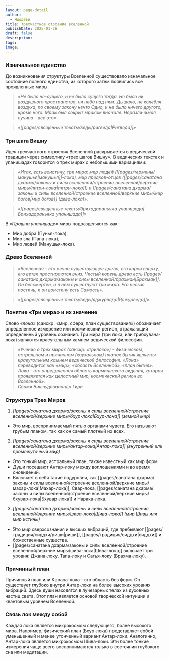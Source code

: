 ```yaml
---
layout: page-detail
author:
  - Яшодеви
title: трехчастное строение вселенной
publishDate: 2025-01-28
draft: false
description: 
tags: 
image:
---
```

### Изначальное единство

До возникновения структуры Вселенной существовало изначальное состояние полного единства, из которого затем появились все проявленные миры.  

>*«Не было не-сущего, и не было сущего тогда. Не было ни воздушного пространства, ни неба над ним. Дышало, не колебля воздуха, по своему закону нечто Одно, и не было ничего другого, кроме него. Мрак был сокрыт мраком вначале. Неразличимая пучина - все это».*  

>*«[[pages/священные тексты/веды/ригведа|Ригведа]]»*

### Три шага Вишну

Идея трехчастного строения Вселенной раскрывается в ведической традиции через символику «трех шагов Вишну». В ведических текстах и упанишадах говорится о трех мирах с небольшими вариациями:

>*«Итак, есть воистину, три мира: мир людей ([[pages/термины/манушья|манушья]]-лока), мир предков-отцов ([[pages/санатана дхарма/законы и силы вселенной/строение вселенной/верхние миры/питри-лока|питри-лока]]) и [[pages/санатана дхарма/законы и силы вселенной/строение вселенной/верхние миры/мир богов|мир богов]] (дева-лока)».* 

>*«[[pages/священные тексты/брихадараньяка упанишада|Брихадараньяка упанишада]]»*

В _«Прашна упанишаде»_ миры подразделяются как:

- Мир добра (Пунья-лока),
- Мир зла (Папа-лока),
- Мир людей (Манушья-лока).

### Древо Вселенной

>*«Вселенная - это вечно существующее древо, его корни вверху, его ветви простираются вниз. Чистый корень древа есть [[pages/санатана дхарма/законы и силы вселенной/брахман|Брахман]]. Он бессмертен, и в нем существуют три мира. Его нельзя постичь, и он воистину есть Самость».*  

>*«[[pages/священные тексты/веды/яджурведа|Яджурведа]]»*

### Понятие «Три мира» и их значение

Слово _«лока»_ (санскр. «мир, сфера, план существования») обозначает определенное измерение или космический регион, отражающий определенный уровень сознания. Три мира (три лока, или трибхувана-лока) являются краеугольным камнем ведической философии.

> *«Учение о трех мирах (санскр. «трилока») - физическом, астральном и причинном (каузальном) планах бытия является краеугольным камнем ведической философии. «Лока» переводится как «мир», «область Вселенной», «план бытия». Лока - это определенная область кармического видения, которая проявляется как целостный мир, космический регион во Вселенной».*  
> _Свами Вишнудевананда Гири_

### Структура Трех Миров

1. *[[pages/санатана дхарма/законы и силы вселенной/строение вселенной/верхние миры/бхур-лока|Бхур-лока]] (земной мир)*
- Это мир, воспринимаемый пятью органами чувств. Его называют грубым планом, так как он самый плотный из всех.
2. *[[pages/санатана дхарма/законы и силы вселенной/строение вселенной/верхние миры/антар-лока|Антар-лока]] (внутренний или промежуточный мир)*
- Это тонкий мир, астральный план, также известный как мир форм
- Души посещают Антар-локу между воплощениями и во время сновидений.
- Включает в себя такие подуровни, как [[pages/санатана дхарма/законы и силы вселенной/строение вселенной/верхние миры/махар-лока|Махар-лока]], Свар-лока, [[pages/санатана дхарма/законы и силы вселенной/строение вселенной/верхние миры/бхувар-лока|Бхувар-лока]] и Нарака-лока.
3. *[[pages/санатана дхарма/законы и силы вселенной/строение вселенной/верхние миры/шива-лока|Шива-лока]] (мир Шивы или мир истины)*
- Это мир сверхсознания и высших вибраций, где пребывают [[pages/традиция/сиддхи/риши|риши]], [[pages/традиция/сиддхи|сиддхи]] и божественные существа.
- [[pages/санатана дхарма/законы и силы вселенной/строение вселенной/верхние миры/шива-лока|Шива-лока]] включает три уровня: Джана-локу, Тапа-локу и Сатья-локу (Брахма-локу).

### Причинный план

Причинный план или Карана-лока - это область без форм. Он существует глубоко внутри Антар-локи на более высоких уровнях вибраций. Здесь души находятся в лучезарных телах из духовных частиц света. Этот план является основой творческой интуиции и квантовым уровнем Вселенной.

### Связь лок между собой

Каждая лока является микрокосмом следующего, более высокого мира. Например, физический план (Бхур-лока) представляет собой уменьшенный и менее утонченный вариант Антар-локи. Аналогично, Антар-лока является микрокосмом Шива-локи. Эти более тонкие измерения чаще всего воспринимаются только в состоянии глубокого сна или медитации.